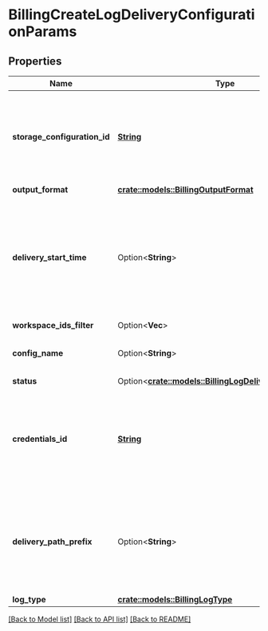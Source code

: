 # BillingCreateLogDeliveryConfigurationParams

## Properties

Name | Type | Description | Notes
------------ | ------------- | ------------- | -------------
**storage_configuration_id** | [**String**](String.md) | The ID for a method:storage/create  that represents the S3 bucket with bucket policy as described in the main billable usage documentation page. See [Configure billable usage delivery](https://Docsdatabricks.com/administration-guide/account-settings/billable-usage-delivery.html). | 
**output_format** | [**crate::models::BillingOutputFormat**](BillingOutputFormat.md) |  | 
**delivery_start_time** | Option<**String**> | This field applies only if `log_type` is `BILLABLE_USAGE`. This is the optional start month and year for delivery, specified in `YYYY-MM` format. Defaults to current year and month.  `BILLABLE_USAGE` logs are not available for usage before March 2019 (`2019-03`). | [optional]
**workspace_ids_filter** | Option<**Vec<i64>**> |  | [optional]
**config_name** | Option<**String**> | The optional human-readable name of the log delivery configuration. Defaults to empty. | [optional]
**status** | Option<[**crate::models::BillingLogDeliveryConfigStatus**](BillingLogDeliveryConfigStatus.md)> |  | [optional]
**credentials_id** | [**String**](String.md) | The ID for a method:credentials/create that represents the AWS IAM role with policy and trust relationship as described in the main billable usage documentation page. See [Configure billable usage delivery](https://Docsdatabricks.com/administration-guide/account-settings/billable-usage-delivery.html). | 
**delivery_path_prefix** | Option<**String**> | The optional delivery path prefix within Amazon S3 storage. Defaults to empty, which means that logs are delivered to the root of the bucket. This must be a valid S3 object key. This must not start or end with a slash character. | [optional]
**log_type** | [**crate::models::BillingLogType**](BillingLogType.md) |  | 

[[Back to Model list]](../README.md#documentation-for-models) [[Back to API list]](../README.md#documentation-for-api-endpoints) [[Back to README]](../README.md)


